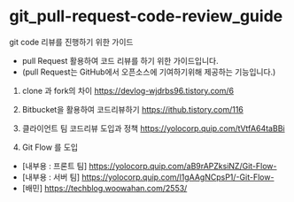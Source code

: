 # git_pull-request-code-review_guide
git code 리뷰를 진행하기 위한 가이드

-  pull Request 활용하여 코드 리뷰를 하기 위한 가이드입니다. 
- (pull Request는 GitHub에서 오픈소스에 기여하기위해 제공하는 기능입니다.)

1. clone 과 fork의 차이 https://devlog-wjdrbs96.tistory.com/6

2. Bitbucket을 활용하여 코드리뷰하기 https://ithub.tistory.com/116

3. 클라이언트 팀 코드리뷰 도입과 정책 https://yolocorp.quip.com/tVtfA64taBBi

4. Git Flow 를 도입
  - [내부용 : 프론트 팀] https://yolocorp.quip.com/aB9rAPZksiNZ/Git-Flow-
  - [내부용 : 서버 팀] https://yolocorp.quip.com/l1gAAgNCpsP1/-Git-Flow-
  - [배민] https://techblog.woowahan.com/2553/
